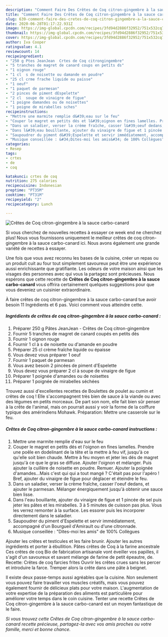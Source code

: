 ```yaml
---
description: "Comment Faire Des Crêtes de Coq citron-gingembre à la sauce carbo-canard"
title: "Comment Faire Des Crêtes de Coq citron-gingembre à la sauce carbo-canard"
slug: 639-comment-faire-des-cretes-de-coq-citron-gingembre-a-la-sauce-carbo-canard
date: 2020-06-28T01:17:22.931Z
image: https://img-global.cpcdn.com/recipes/3fd94d2886f32952/751x532cq70/cretes-de-coq-citron-gingembre-a-la-sauce-carbo-canard-photo-principale-de-la-recette.jpg
thumbnail: https://img-global.cpcdn.com/recipes/3fd94d2886f32952/751x532cq70/cretes-de-coq-citron-gingembre-a-la-sauce-carbo-canard-photo-principale-de-la-recette.jpg
cover: https://img-global.cpcdn.com/recipes/3fd94d2886f32952/751x532cq70/cretes-de-coq-citron-gingembre-a-la-sauce-carbo-canard-photo-principale-de-la-recette.jpg
author: Iva Cooper
ratingvalue: 4.1
reviewcount: 14
recipeingredient:
- "250 g Ptes JeanJean  Crtes de Coq citrongingembre"
- "5 tranches de magret de canard coups en petits ds"
- "1 oignon rouge"
- "1 cl  s de noisette ou damande en poudre"
- "25 cl crme frache liquide ou paisse"
- "1 oeuf"
- "1 paquet de parmesan"
- "2 pinces de piment dEspelette"
- "2 cl  soupe de vinaigre de figue"
- "1 poigne damandes ou de noisettes"
- "1 poigne de mirabelles sches"
recipeinstructions:
- "Mettre une marmite remplie d&#39;eau sur le feu"
- "Couper le magret en petits dés et l&#39;oignon en fines lamelles. Prendre une poêle en dodelinant de la tête et la mettre à feu vif, jusqu&#39;à ce qu&#39;elle soit bien chaude. Mettre à feu moyen et jeter les dés de magret jusqu&#39;à ce que le gras se diffuse. Ajouter l&#39;oignon et mélanger. Puis ajouter la cuillère de noisette en poudre. Remuer. Ajouter la poignée d&#39;amandes...Mais c&#39;est qui qui a tout mangé ? C&#39;était pas pour l&#39;apéro ! Bref, ajouter du vinaigre de figue pour déglacer et éteindre le feu."
- "Dans un saladier, verser la crème fraîche, casser l&#39;oeuf dedans, et ajouter le parmesan. Mélanger énergiquement jusqu&#39;à obtenir une sauce bien lisse."
- "Dans l&#39;eau bouillante, ajouter du vinaigre de figue et 1 pincée de sel puis jeter les pâtes et les mirabelles. 3 à 5 minutes de cuisson pas plus. Vous les verrez remonter à la surface. Les essorer puis les incorporer directement dans le saladier."
- "Saupoudrer du piment d&#39;Espelette et servir immédiatement, accompagné d&#39;un Bourgueil d&#39;Amirault ou d&#39;une citronnade."
- "Musique conseillée : &#34;Dites-moi les amis&#34; de 100% Collègues"
categories:
- Resep
tags:
- crtes
- de
- coq

katakunci: crtes de coq 
nutrition: 275 calories
recipecuisine: Indonesian
preptime: "PT35M"
cooktime: "PT31M"
recipeyield: "2"
recipecategory: Lunch

---
```



![Crêtes de Coq citron-gingembre à la sauce carbo-canard](https://img-global.cpcdn.com/recipes/3fd94d2886f32952/751x532cq70/cretes-de-coq-citron-gingembre-a-la-sauce-carbo-canard-photo-principale-de-la-recette.jpg)

Si vous cherchez de nouvelles recettes à essayer ce week end ne cherchez plus! Nous vous fournissons uniquement le meilleur crêtes de coq citron-gingembre à la sauce carbo-canard ici. Nous avons également une grande variété de recettes à essayer.

Une fois que vous avez reconnu les bases de la cuisine, créer un repas ou un produit cuit au four tout simplement savoureux peut être une expérience aussi enrichissante que gratifiante. Les odeurs de votre maison ainsi que les visages des personnes avec qui vous la partagez sont précieuses. Nous espérons que cette recette de <strong> Crêtes de Coq citron-gingembre à la sauce carbo-canard </strong> vous offrira certainement quelques suggestions pour que vous deveniez un cuisinier extraordinaire.

<!--inarticleads1-->

À faire crêtes de coq citron-gingembre à la sauce carbo-canard tue avoir besoin 11 Ingrédients et 6 pas. Voici comment vous atteindre cette.

##### Ingrédients de crêtes de coq citron-gingembre à la sauce carbo-canard :

1. Préparer 250 g Pâtes JeanJean - Crêtes de Coq citron-gingembre
1. Fournir 5 tranches de magret de canard coupés en petits dés
1. Fournir 1 oignon rouge
1. Fournir 1 cl à s de noisette ou d&#39;amande en poudre
1. Préparer 25 cl crème fraîche liquide ou épaisse
1. Vous devez vous préparer 1 oeuf
1. Fournir 1 paquet de parmesan
1. Vous avez besoin 2 pincées de piment d&#39;Espelette
1. Vous devez vous préparer 2 cl à soupe de vinaigre de figue
1. Préparer 1 poignée d&#39;amandes ou de noisettes
1. Préparer 1 poignée de mirabelles séchées


Trouvez aussi d&#39;excellentes recettes de Boulettes de poulet au cumin et crêtes de coq ! Elle s&#39;accompagnent très bien de sauce à la viande ou avec des légumes en petits morceaux. De part son nom, elle fait bien sûr penser à la crête de l&#39;animal, mais on pourrait aussi y voir la forme de la coiffure typique des amérindiens Mohawk. Préparation: Mettre une casserole sur le feu. 

<!--inarticleads2-->

##### Crêtes de Coq citron-gingembre à la sauce carbo-canard instructions :

1. Mettre une marmite remplie d&#39;eau sur le feu
1. Couper le magret en petits dés et l&#39;oignon en fines lamelles. Prendre une poêle en dodelinant de la tête et la mettre à feu vif, jusqu&#39;à ce qu&#39;elle soit bien chaude. Mettre à feu moyen et jeter les dés de magret jusqu&#39;à ce que le gras se diffuse. Ajouter l&#39;oignon et mélanger. Puis ajouter la cuillère de noisette en poudre. Remuer. Ajouter la poignée d&#39;amandes...Mais c&#39;est qui qui a tout mangé ? C&#39;était pas pour l&#39;apéro ! Bref, ajouter du vinaigre de figue pour déglacer et éteindre le feu.
1. Dans un saladier, verser la crème fraîche, casser l&#39;oeuf dedans, et ajouter le parmesan. Mélanger énergiquement jusqu&#39;à obtenir une sauce bien lisse.
1. Dans l&#39;eau bouillante, ajouter du vinaigre de figue et 1 pincée de sel puis jeter les pâtes et les mirabelles. 3 à 5 minutes de cuisson pas plus. Vous les verrez remonter à la surface. Les essorer puis les incorporer directement dans le saladier.
1. Saupoudrer du piment d&#39;Espelette et servir immédiatement, accompagné d&#39;un Bourgueil d&#39;Amirault ou d&#39;une citronnade.
1. Musique conseillée : &#34;Dites-moi les amis&#34; de 100% Collègues


Ajouter les crêtes et testicules et les faire brunir. Ajouter les autres ingrédients et porter à ébullition. Pâtes crêtes de Coq à la farine ancestrale Ces crêtes de coq Bio de fabrication artisanale vont éveiller vos papilles, il s&#39;agit d&#39;un savoureux et savant mélange de farine de petit épeautre, de. Recette: Crêtes de coq farcies frites Ouvrir les crêtes crues sans les percer et introduire la farce. Tremper alors la crête dans une pâte à beignet. 

<!--inarticleads1-->

<p>
Il existe deux passe-temps aussi agréables que la cuisine. Non seulement vous pouvez faire travailler vos muscles créatifs, mais vous pouvez également fournir de délicieux plats pour votre maison. L'augmentation de votre expertise de la préparation des aliments est particulière pour améliorer votre temps dans le coin cuisine. Tenter une recette Crêtes de Coq citron-gingembre à la sauce carbo-canard est un moyen fantastique de le faire.
</p>

<p>
<i>Si vous trouvez cette Crêtes de Coq citron-gingembre à la sauce carbo-canard recette précieuse, partagez-la avec vos amis proches ou votre famille, merci et bonne chance.</i>
</p>
